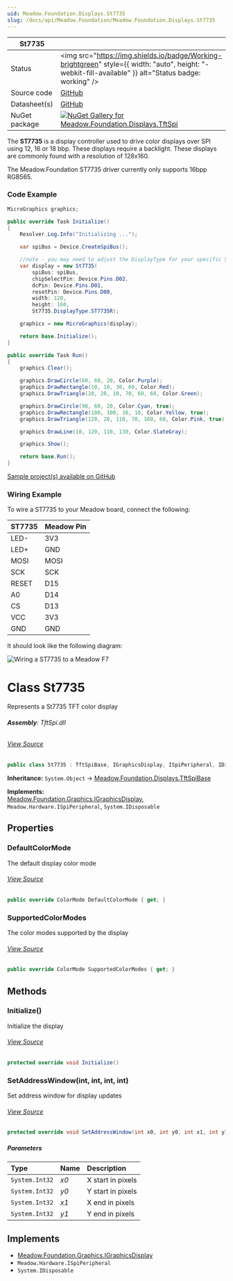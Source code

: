 ```yaml
---
uid: Meadow.Foundation.Displays.St7735
slug: /docs/api/Meadow.Foundation/Meadow.Foundation.Displays.St7735
---
```


| St7735 | |
|--------|--------|
| Status | <img src="https://img.shields.io/badge/Working-brightgreen" style={{ width: "auto", height: "-webkit-fill-available" }} alt="Status badge: working" /> |
| Source code | [GitHub](https://github.com/WildernessLabs/Meadow.Foundation/tree/main/Source/Meadow.Foundation.Peripherals/Displays.TftSpi) |
| Datasheet(s) | [GitHub](https://github.com/WildernessLabs/Meadow.Foundation/tree/main/Source/Meadow.Foundation.Peripherals/Displays.TftSpi/Datasheet) |
| NuGet package | <a href="https://www.nuget.org/packages/Meadow.Foundation.Displays.TftSpi/" target="_blank"><img src="https://img.shields.io/nuget/v/Meadow.Foundation.Displays.TftSpi.svg?label=Meadow.Foundation.Displays.TftSpi" alt="NuGet Gallery for Meadow.Foundation.Displays.TftSpi" /></a> |

The **ST7735** is a display controller used to drive color displays over SPI using 12, 16 or 18 bbp. These displays require a backlight. These displays are commonly found with a resolution of 128x160.

The Meadow.Foundation ST7735 driver currently only supports 16bpp RGB565.

### Code Example

```csharp
MicroGraphics graphics;

public override Task Initialize()
{
    Resolver.Log.Info("Initializing ...");

    var spiBus = Device.CreateSpiBus();

    //note - you may need to adjust the DisplayType for your specific St7735
    var display = new St7735(
        spiBus: spiBus,
        chipSelectPin: Device.Pins.D02,
        dcPin: Device.Pins.D01,
        resetPin: Device.Pins.D00,
        width: 128,
        height: 160,
        St7735.DisplayType.ST7735R);

    graphics = new MicroGraphics(display);

    return base.Initialize();
}

public override Task Run()
{
    graphics.Clear();

    graphics.DrawCircle(60, 60, 20, Color.Purple);
    graphics.DrawRectangle(10, 10, 30, 60, Color.Red);
    graphics.DrawTriangle(20, 20, 10, 70, 60, 60, Color.Green);

    graphics.DrawCircle(90, 60, 20, Color.Cyan, true);
    graphics.DrawRectangle(100, 100, 30, 10, Color.Yellow, true);
    graphics.DrawTriangle(120, 20, 110, 70, 160, 60, Color.Pink, true);

    graphics.DrawLine(10, 120, 110, 130, Color.SlateGray);

    graphics.Show();

    return base.Run();
}

```

[Sample project(s) available on GitHub](https://github.com/WildernessLabs/Meadow.Foundation/tree/main/Source/Meadow.Foundation.Peripherals/Displays.TftSpi/Samples/St7735_Sample)

### Wiring Example

 To wire a ST7735 to your Meadow board, connect the following:

| ST7735 | Meadow Pin |
|---------|------------|
| LED-    | 3V3        |
| LED+    | GND        |
| MOSI    | MOSI       |
| SCK     | SCK        |
| RESET   | D15        |
| A0      | D14        |
| CS      | D13        |
| VCC     | 3V3        |
| GND     | GND        |

It should look like the following diagram:

![Wiring a ST7735 to a Meadow F7](/API_Assets/Meadow.Foundation.Displays.Tft.ST7735/ST7735_Fritzing.png)

# Class St7735
Represents a St7735 TFT color display

###### **Assembly**: TftSpi.dll
###### [View Source](https://github.com/WildernessLabs/Meadow.Foundation/blob/main/Source/Meadow.Foundation.Peripherals/Displays.TftSpi/Driver/Drivers/St7735.cs#L9)
```csharp title="Declaration"
public class St7735 : TftSpiBase, IGraphicsDisplay, ISpiPeripheral, IDisposable
```
**Inheritance:** `System.Object` -> [Meadow.Foundation.Displays.TftSpiBase](../TftSpiBase)

**Implements:**  
[Meadow.Foundation.Graphics.IGraphicsDisplay](../IGraphicsDisplay), `Meadow.Hardware.ISpiPeripheral`, `System.IDisposable`

## Properties
### DefaultColorMode
The default display color mode
###### [View Source](https://github.com/WildernessLabs/Meadow.Foundation/blob/main/Source/Meadow.Foundation.Peripherals/Displays.TftSpi/Driver/Drivers/St7735.cs#L14)
```csharp title="Declaration"
public override ColorMode DefaultColorMode { get; }
```
### SupportedColorModes
The color modes supported by the display
###### [View Source](https://github.com/WildernessLabs/Meadow.Foundation/blob/main/Source/Meadow.Foundation.Peripherals/Displays.TftSpi/Driver/Drivers/St7735.cs#L19)
```csharp title="Declaration"
public override ColorMode SupportedColorModes { get; }
```
## Methods
### Initialize()
Initialize the display
###### [View Source](https://github.com/WildernessLabs/Meadow.Foundation/blob/main/Source/Meadow.Foundation.Peripherals/Displays.TftSpi/Driver/Drivers/St7735.cs#L129)
```csharp title="Declaration"
protected override void Initialize()
```
### SetAddressWindow(int, int, int, int)
Set address window for display updates
###### [View Source](https://github.com/WildernessLabs/Meadow.Foundation/blob/main/Source/Meadow.Foundation.Peripherals/Displays.TftSpi/Driver/Drivers/St7735.cs#L375)
```csharp title="Declaration"
protected override void SetAddressWindow(int x0, int y0, int x1, int y1)
```

##### Parameters

| Type | Name | Description |
|:--- |:--- |:--- |
| `System.Int32` | *x0* | X start in pixels |
| `System.Int32` | *y0* | Y start in pixels |
| `System.Int32` | *x1* | X end in pixels |
| `System.Int32` | *y1* | Y end in pixels |


## Implements

* [Meadow.Foundation.Graphics.IGraphicsDisplay](../IGraphicsDisplay)
* `Meadow.Hardware.ISpiPeripheral`
* `System.IDisposable`
